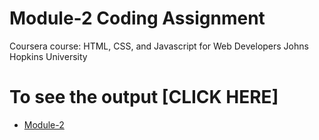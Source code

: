

# Module-2 Coding Assignment

Coursera course: HTML, CSS, and Javascript for Web Developers
Johns Hopkins University

# To see the output [CLICK HERE]
* [Module-2](https://rohannaroni.github.io/Coursera-Assignment/module-2/index.html)

